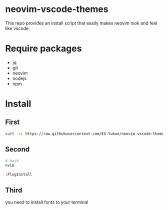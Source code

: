 # neovim-vscode-themes
This repo provides an install script that easily makes neovim look and feel like vscode.

# Require packages
- jq
- git
- neovim
- nodejs
- npm

# Install
## First 
```bash
curl -sL https://raw.githubusercontent.com/ES-Yukun/neovim-vscode-themes/main/install.sh | bash -
```
## Second
```bash
# bash
nvim
```
```txt
:PlugInstall
```
## Third
you need to install fonts to your terminal
